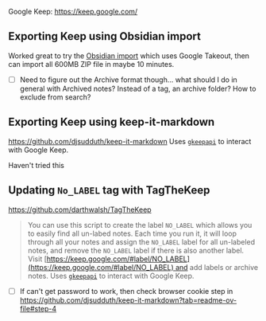 Google Keep: https://keep.google.com/
## Exporting Keep using Obsidian import
Worked great to try the [Obsidian import](https://help.obsidian.md/import/google-keep) which uses Google Takeout, then can import all 600MB ZIP file in maybe 10 minutes. 

- [ ] Need to figure out the Archive format though... what should I do in general with Archived notes? Instead of a tag, an archive folder? How to exclude from search?
## Exporting Keep using keep-it-markdown
https://github.com/djsudduth/keep-it-markdown
Uses [`gkeepapi`](https://github.com/kiwiz/gkeepapi) to interact with Google Keep.

Haven't tried this
## Updating `No_LABEL` tag with TagTheKeep
https://github.com/darthwalsh/TagTheKeep
>You can use this script to create the label `NO_LABEL` which allows you to easily find all un-labed notes. Each time you run it, it will loop through all your notes and assign the `NO_LABEL` label for all un-labeled notes, and remove the `NO_LABEL` label if there is also another label.
>Visit [https://keep.google.com/#label/NO_LABEL](https://keep.google.com/#label/NO_LABEL) and add labels or archive notes.
>Uses [`gkeepapi`](https://github.com/kiwiz/gkeepapi) to interact with Google Keep.

- [ ] If can't get password to work, then check browser cookie step in https://github.com/djsudduth/keep-it-markdown?tab=readme-ov-file#step-4